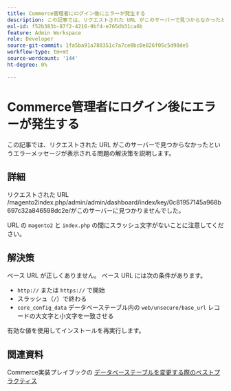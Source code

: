 ```yaml
---
title: Commerce管理者にログイン後にエラーが発生する
description: この記事では、リクエストされた URL がこのサーバーで見つからなかったというエラーメッセージが表示される問題の解決策を説明します。
exl-id: f52b383b-87f2-4216-9bf4-e765db31ca6b
feature: Admin Workspace
role: Developer
source-git-commit: 1fa5ba91a788351c7a7ce8bc0e826f05c5d98de5
workflow-type: tm+mt
source-wordcount: '144'
ht-degree: 0%

---
```


# Commerce管理者にログイン後にエラーが発生する

この記事では、リクエストされた URL がこのサーバーで見つからなかったというエラーメッセージが表示される問題の解決策を説明します。

## 詳細

リクエストされた URL /magento2index.php/admin/admin/dashboard/index/key/0c81957145a968b697c32a846598dc2e/がこのサーバーに見つかりませんでした。

URL の `magento2` と `index.php` の間にスラッシュ文字がないことに注意してください。

## 解決策

ベース URL が正しくありません。 ベース URL には次の条件があります。

* `http://` または `https://` で開始
* スラッシュ（`/`）で終わる
* `core_config_data` データベーステーブル内の `web/unsecure/base_url` レコードの大文字と小文字を一致させる

有効な値を使用してインストールを再実行します。

## 関連資料

Commerce実装プレイブックの [ データベーステーブルを変更する際のベストプラクティス ](https://experienceleague.adobe.com/en/docs/commerce-operations/implementation-playbook/best-practices/development/modifying-core-and-third-party-tables#why-adobe-recommends-avoiding-modifications)
